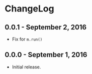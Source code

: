 # ChangeLog

## 0.0.1 - September 2, 2016
* Fix for `m.run()`

## 0.0.0 - September 1, 2016
* Initial release.
